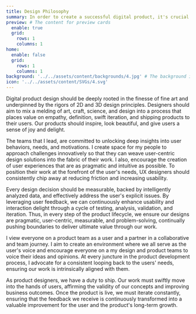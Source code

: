 ```yaml
---
title: Design Philosophy
summary: In order to create a successful digital product, it's crucial to prioritize the needs and behaviors of the users and of the business. A well-designed digital product should be the result of a collaborative effort that allows for swift iteration and continuous improvement. Design decisions should be backed by data, be measurable, and solve the stated problem. By putting the needs of the users first, we can create digital products that not only meet but exceed their expectations and deliver tremendous value to all stakeholders.
preview: # The content for preview cards
  enable: true
  grid:
    rows: 1
    columns: 1
home:
  enable: false
  grid:
    rows: 1
    columns: 1
background: '../../assets/content/backgrounds/4.jpg' # The background image used for preview cards
icon: '../../assets/content/SVGs/4.svg'
---
```


Digital product design should be deeply rooted in the finesse of fine art and underpinned by the rigors of 2D and 3D design principles. Designers should aim to mix a melding of art, craft, science, and design into a process that places value on empathy, definition, swift iteration, and shipping products to their users. Our products should inspire, look beautiful, and give users a sense of joy and delight.

The teams that I lead, are committed to unlocking deep insights into user behaviors, needs, and motivations. I create space for my people to approach challenges innovatively so that they can weave user-centric design solutions into the fabric of their work. I also, encourage the creation of user experiences that are as pragmatic and intuitive as possible. To position their work at the forefront of the user's needs, UX designers should consistently chip away at reducing friction and increasing usability.

Every design decision should be measurable, backed by intelligently analyzed data, and effectively address the user's explicit issues. By leveraging user feedback, we can continuously enhance usability and interaction delight through a cycle of testing, analysis, validation, and iteration. Thus, in every step of the product lifecycle, we ensure our designs are pragmatic, user-centric, measurable, and problem-solving, continually pushing boundaries to deliver ultimate value through our work.

I view everyone on a product team as a user and a partner in a collaborative and team journey. I aim to create an environment where we all serve as the user's voice and encourage everyone on a my design and product teams to voice their ideas and opinions. At every juncture in the product development process, I advocate for a consistent looping back to the users' needs, ensuring our work is intrinsically aligned with them.

As product designers, we have a duty to ship. Our work must swiftly move into the hands of users, affirming the validity of our concepts and improving business outcomes. Once the product is live, we must iterate constantly, ensuring that the feedback we receive is continuously transformed into a valuable improvement for the user and the product's long-term growth.
